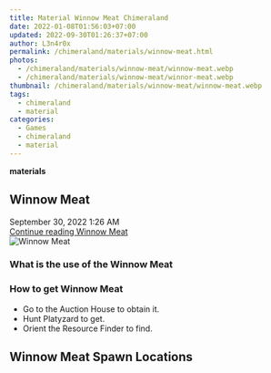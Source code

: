 ```yaml
---
title: Material Winnow Meat Chimeraland
date: 2022-01-08T01:56:03+07:00
updated: 2022-09-30T01:26:37+07:00
author: L3n4r0x
permalink: /chimeraland/materials/winnow-meat.html
photos:
  - /chimeraland/materials/winnow-meat/winnow-meat.webp
  - /chimeraland/materials/winnow-meat/winnor-meat.webp
thumbnail: /chimeraland/materials/winnow-meat/winnow-meat.webp
tags:
  - chimeraland
  - material
categories:
  - Games
  - chimeraland
  - material
---
```


<section id="bootstrap-wrapper">
  <link
    rel="stylesheet"
    href="https://rawcdn.githack.com/dimaslanjaka/Web-Manajemen/0c3b5aa1813bd4abcd2c11bf3e37928b15c28664/css/bootstrap-5-3-0-alpha3-wrapper.css"
  />
  <div
    class="row g-0 border rounded overflow-hidden flex-md-row mb-4 shadow-sm position-relative bg-light text-dark"
  >
    <div class="col p-4 d-flex flex-column position-static">
      <strong class="d-inline-block mb-2 text-success">materials</strong>
      <h2 class="mb-0">Winnow Meat</h2>
      <div class="mb-1 text-muted">September 30, 2022 1:26 AM</div>
      <a
        href="/chimeraland/materials/winnow-meat.html"
        class="stretched-link d-none"
        >Continue reading Winnow Meat</a
      >
    </div>
    <div class="col-auto d-none d-lg-block">
      <img
        src="/chimeraland/materials/winnow-meat/winnow-meat.webp"
        alt="Winnow Meat"
      />
    </div>
  </div>
  <div class="row bg-light text-dark">
    <div class="col-lg-6 col-12 mb-2">
      <div class="card">
        <div class="card-body">
          <h3 class="card-title">What is the use of the Winnow Meat</h3>
          <div class="card-text"><ul></ul></div>
        </div>
      </div>
    </div>
    <div class="col-lg-6 col-12 mb-2">
      <div class="card">
        <div class="card-body">
          <h3 class="card-title">How to get Winnow Meat</h3>
          <div class="card-text">
            <ul>
              <li>Go to the Auction House to obtain it.</li>
              <li>Hunt Platyzard to get.</li>
              <li>Orient the Resource Finder to find.</li>
            </ul>
          </div>
        </div>
      </div>
    </div>
    <div class="col-12 mb-2">
      <h2>Winnow Meat Spawn Locations</h2>
      <div></div>
      <div></div>
    </div>
  </div>
</section>